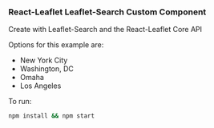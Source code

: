 ### React-Leaflet Leaflet-Search Custom Component

Create with Leaflet-Search and the React-Leaflet Core API

Options for this example are:

- New York City
- Washington, DC
- Omaha
- Los Angeles

To run:

```bash
npm install && npm start
```
